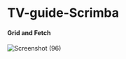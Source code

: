 # TV-guide-Scrimba
#### Grid and Fetch
![Screenshot (96)](https://user-images.githubusercontent.com/85759426/144745825-f281a839-ecab-46b3-94d0-e2ddc9403c79.png)
